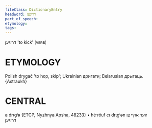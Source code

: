 ```yaml
---
fileClass: DictionaryEntry
headword: דריגען
part_of_speech: 
etymology: 
tags: 
---
```

דריגען
'to kick' (ᴠᴇʀʙ)

ETYMOLOGY
===========
Polish drygać 'to hop, skip'; Ukrainian дригати; Belarusian дрыгаць.
{Astraukh}

CENTRAL
========

a drɩgʲə {ETCP, Nyzhnya Apsha, 48233}
	•	héˑróuf cɩ drɩgʲən הער אויף צו דריגען